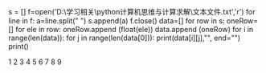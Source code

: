 s = []
f=open('D:\学习相关\python计算机思维与计算求解\文本文件.txt','r')
for line in f:
    a=line.split(" ")
    s.append(a)
f.close()
data=[]
for row in s:
    oneRow=[]
    for ele in row:
        oneRow.append (float(ele))
    data.append (oneRow)
for i in range(len(data)):
    for j in range(len(data[0])):
        print(data[i][j],"", end="")
    print()

1 2 3
4 5 6
7 8 9

